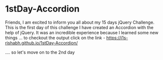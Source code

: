 # 1stDay-Accordion
Friends, I am excited to inform you all about my 15 days jQuery Challenge. This is the first day of this challenge I have created an Accordion with the help of jQuery. It was an incredible experience because I learned some new things ... to checkout the output click on the link - https://i1s-rishabh.github.io/1stDay-Accordion/


.... so let's move on to the 2nd day
